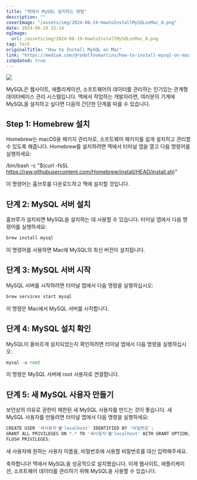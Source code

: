 ```yaml
---
title: "맥에서 MySQL 설치하는 방법"
description: ""
coverImage: "/assets/img/2024-06-19-HowtoInstallMySQLonMac_0.png"
date: 2024-06-19 15:14
ogImage:
  url: /assets/img/2024-06-19-HowtoInstallMySQLonMac_0.png
tag: Tech
originalTitle: "How to Install MySQL on Mac"
link: "https://medium.com/@rodolfovmartins/how-to-install-mysql-on-mac-959df86a5319"
isUpdated: true
---
```


![](/assets/img/2024-06-19-HowtoInstallMySQLonMac_0.png)

MySQL은 웹사이트, 애플리케이션, 소프트웨어의 데이터를 관리하는 인기있는 관계형 데이터베이스 관리 시스템입니다. 맥에서 작업하는 개발자라면, 여러분의 기계에 MySQL을 설치하고 싶다면 다음의 간단한 단계를 따를 수 있습니다.

## Step 1: Homebrew 설치

Homebrew는 macOS용 패키지 관리자로, 소프트웨어 패키지를 쉽게 설치하고 관리할 수 있도록 해줍니다. Homebrew를 설치하려면 맥에서 터미널 앱을 열고 다음 명령어를 실행하세요:

<div class="content-ad"></div>

/bin/bash -c "$(curl -fsSL https://raw.githubusercontent.com/Homebrew/install/HEAD/install.sh)"

이 명령어는 홈브루를 다운로드하고 맥에 설치할 것입니다.

## 단계 2: MySQL 서버 설치

홈브루가 설치되면 MySQL을 설치하는 데 사용할 수 있습니다. 터미널 앱에서 다음 명령어를 실행하세요:

<div class="content-ad"></div>

```js
brew install mysql
```

이 명령어를 사용하면 Mac에 MySQL의 최신 버전이 설치됩니다.

## 단계 3: MySQL 서버 시작

MySQL 서버를 시작하려면 터미널 앱에서 다음 명령을 실행하십시오:

<div class="content-ad"></div>

```js
brew services start mysql
```

이 명령은 Mac에서 MySQL 서버를 시작합니다.

## 단계 4: MySQL 설치 확인

MySQL이 올바르게 설치되었는지 확인하려면 터미널 앱에서 다음 명령을 실행하십시오:

<div class="content-ad"></div>

```js
mysql -u root
```

이 명령은 MySQL 서버에 root 사용자로 연결합니다.

## 단계 5: 새 MySQL 사용자 만들기

보안상의 이유로 권한이 제한된 새 MySQL 사용자를 만드는 것이 좋습니다. 새 MySQL 사용자를 만들려면 터미널 앱에서 다음 명령을 실행하세요:

<div class="content-ad"></div>

```js
CREATE USER '새사용자'@'localhost' IDENTIFIED BY '비밀번호';
GRANT ALL PRIVILEGES ON *.* TO '새사용자'@'localhost' WITH GRANT OPTION;
FLUSH PRIVILEGES;
```

새 사용자에 원하는 사용자 이름을, 비밀번호에 사용할 비밀번호를 대신 입력해주세요.

축하합니다! 맥에서 MySQL을 성공적으로 설치했습니다. 이제 웹사이트, 애플리케이션, 소프트웨어 데이터를 관리하기 위해 MySQL을 사용할 수 있습니다.
